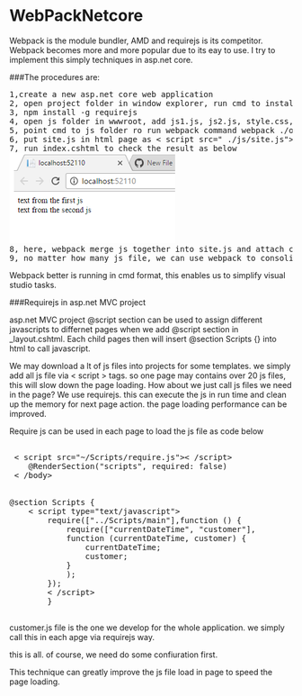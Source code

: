 # WebPackNetcore

Webpack is the module bundler, AMD and requirejs is its competitor. Webpack becomes more and more popular due to its eay to use. I try to implement this simply techniques in asp.net core.

###The procedures are:
<pre>
1,create a new asp.net core web application
2, open project folder in window explorer, run cmd to install webpack globally npm install -g webpack
3, npm install -g requirejs
4, open js folder in wwwroot, add js1.js, js2.js, style.css, and one.js four files (need css-loader, style-loader)
5, point cmd to js folder ro run webpack command webpack ./one.js site.js
6, put site.js in html page as < script src=" ./js/site.js">< /script>
7, run index.cshtml to check the result as below
<img src="webp1.png">
8, here, webpack merge js together into site.js and attach css file to html page at runtime.
9, no matter how many js file, we can use webpack to consolidate them into on js file for html page. this is siimple and easy to implement.
</pre>
Webpack better is running in cmd format, this enables us to simplify visual studio tasks.

###Requirejs in asp.net MVC project

 asp.net MVC project @script section can be used to assign different javascripts to differnet pages when we add @script section in _layout.cshtml. Each child pages then will insert @section Scripts {} into html to call javascript.
 
 We may download a lt of js files into projects for some templates. we simply add all js file via < script > tags. so one page may contains over 20 js files, this will slow down the page loading. How about we just call js files we need in the page? We use requirejs. this can execute the js in run time and clean up the memory for next page action. the page loading performance can be improved. 
 
Require js can be used in each page to load the js file as code below

<pre>

 < script src="~/Scripts/require.js">< /script>
    @RenderSection("scripts", required: false)
 < /body>
 
 
@section Scripts {
    < script type="text/javascript">
        require(["../Scripts/main"],function () {
            require(["currentDateTime", "customer"],
            function (currentDateTime, customer) {
                currentDateTime; 
                customer;
            }
            );
        });
        < /script>
        }
        
</pre>

customer.js file is the one we develop for the whole application. we simply call this in each apge via requirejs way.

this is all. of course, we need do some confiuration first. 

This technique can greatly improve the js file load in page to speed the page loading.




 

